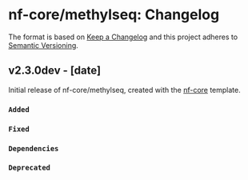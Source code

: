 # nf-core/methylseq: Changelog

The format is based on [Keep a Changelog](https://keepachangelog.com/en/1.0.0/)
and this project adheres to [Semantic Versioning](https://semver.org/spec/v2.0.0.html).

## v2.3.0dev - [date]

Initial release of nf-core/methylseq, created with the [nf-core](https://nf-co.re/) template.

### `Added`

### `Fixed`

### `Dependencies`

### `Deprecated`
